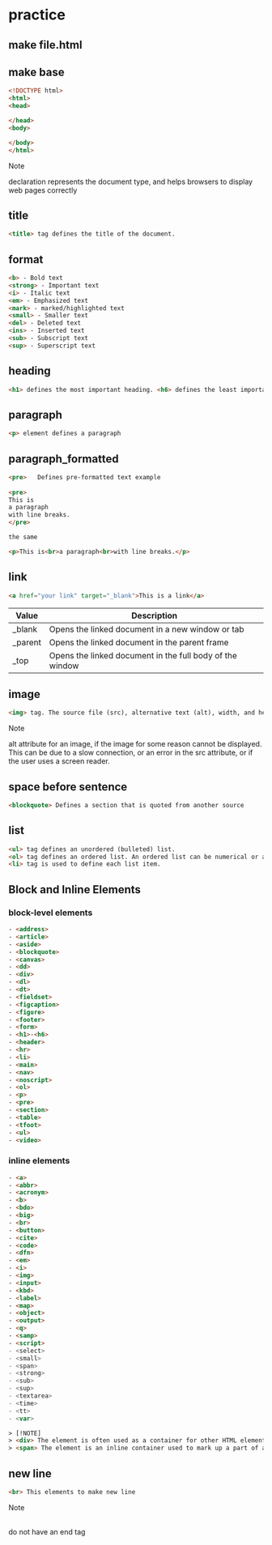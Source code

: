 # practice
## make file.html
## make base
```html
<!DOCTYPE html>
<html>
<head>

</head>
<body>

</body>
</html> 
```
> [!NOTE]
> <!DOCTYPE html> declaration represents the document type, and helps browsers to display web pages correctly

## title
```html
<title> tag defines the title of the document.
```

## format
```html
<b> - Bold text
<strong> - Important text
<i> - Italic text
<em> - Emphasized text
<mark> - marked/highlighted text
<small> - Smaller text
<del> - Deleted text
<ins> - Inserted text
<sub> - Subscript text
<sup> - Superscript text
```

## heading
```html
<h1> defines the most important heading. <h6> defines the least important heading
```

## paragraph
```html
<p> element defines a paragraph
```

## paragraph_formatted
```html
<pre>	Defines pre-formatted text example
 
<pre>
This is
a paragraph
with line breaks.
</pre> 

the same 

<p>This is<br>a paragraph<br>with line breaks.</p>
```

## link
```html
<a href="your link" target="_blank">This is a link</a>
```

| Value | Description |
| ------ | ------ |
| _blank | Opens the linked document in a new window or tab |
| _parent | Opens the linked document in the parent frame |
| _top | Opens the linked document in the full body of the window |

## image
```html
<img> tag. The source file (src), alternative text (alt), width, and height are provided as attributes
```
> [!NOTE]
> alt attribute for an image, if the image for some reason cannot be displayed. This can be due to a slow connection, or an error in the src attribute, or if the user uses a screen reader.

## space before sentence
```html
<blockquote> Defines a section that is quoted from another source
```
## list
```html
<ul> tag defines an unordered (bulleted) list.
<ol> tag defines an ordered list. An ordered list can be numerical or alphabetical.
<li> tag is used to define each list item.
```

## Block and Inline Elements
### block-level elements
```html
- <address>
- <article>
- <aside>
- <blockquote>
- <canvas>
- <dd>
- <div>
- <dl>
- <dt>
- <fieldset>
- <figcaption>
- <figure>
- <footer>
- <form>
- <h1>-<h6>
- <header>
- <hr>
- <li>
- <main>
- <nav>
- <noscript>
- <ol>
- <p>
- <pre>
- <section>
- <table>
- <tfoot>
- <ul>
- <video>
```
### inline elements
```html
- <a>
- <abbr>
- <acronym>
- <b>
- <bdo>
- <big>
- <br>
- <button>
- <cite>
- <code>
- <dfn>
- <em>
- <i>
- <img>
- <input>
- <kbd>
- <label>
- <map>
- <object>
- <output>
- <q>
- <samp>
- <script>
- <select>
- <small>
- <span>
- <strong>
- <sub>
- <sup>
- <textarea>
- <time>
- <tt>
- <var>
```

```html
> [!NOTE]
> <div> The element is often used as a container for other HTML elements.
> <span> The element is an inline container used to mark up a part of a text, or a part of a document.
```

## new line
```html
<br> This elements to make new line
```
> [!NOTE]
> <br> do not have an end tag
